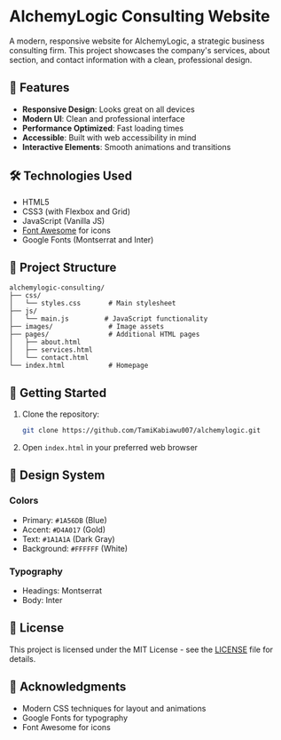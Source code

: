 # AlchemyLogic Consulting Website

A modern, responsive website for AlchemyLogic, a strategic business consulting firm. This project showcases the company's services, about section, and contact information with a clean, professional design.

## 🚀 Features

- **Responsive Design**: Looks great on all devices
- **Modern UI**: Clean and professional interface
- **Performance Optimized**: Fast loading times
- **Accessible**: Built with web accessibility in mind
- **Interactive Elements**: Smooth animations and transitions

## 🛠️ Technologies Used

- HTML5
- CSS3 (with Flexbox and Grid)
- JavaScript (Vanilla JS)
- [Font Awesome](https://fontawesome.com/) for icons
- Google Fonts (Montserrat and Inter)

## 📁 Project Structure

```
alchemylogic-consulting/
├── css/
│   └── styles.css       # Main stylesheet
├── js/
│   └── main.js         # JavaScript functionality
├── images/              # Image assets
├── pages/               # Additional HTML pages
│   ├── about.html
│   ├── services.html
│   └── contact.html
└── index.html           # Homepage
```

## 🚀 Getting Started

1. Clone the repository:
   ```bash
   git clone https://github.com/TamiKabiawu007/alchemylogic.git
   ```

2. Open `index.html` in your preferred web browser

## 🎨 Design System

### Colors
- Primary: `#1A56DB` (Blue)
- Accent: `#D4A017` (Gold)
- Text: `#1A1A1A` (Dark Gray)
- Background: `#FFFFFF` (White)

### Typography
- Headings: Montserrat
- Body: Inter

## 📝 License

This project is licensed under the MIT License - see the [LICENSE](LICENSE) file for details.

## 🙏 Acknowledgments

- Modern CSS techniques for layout and animations
- Google Fonts for typography
- Font Awesome for icons
